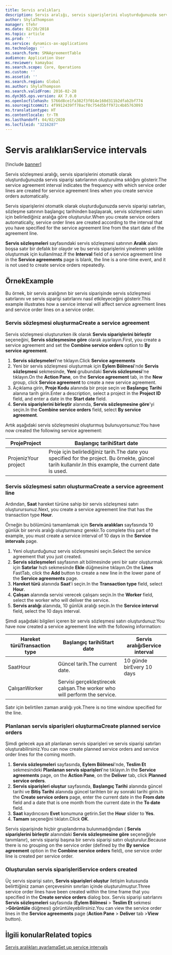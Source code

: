 ```yaml
---
title: Servis aralıkları
description: Servis aralığı, servis siparişlerini oluşturduğunuzda servis sözleşmesi satırları için servis siparişi satırlarının oluşturulma sıklığını gösterir.
author: ShylaThompson
manager: tfehr
ms.date: 02/20/2018
ms.topic: article
ms.prod: ''
ms.service: dynamics-ax-applications
ms.technology: ''
ms.search.form: SMAAgreementTable
audience: Application User
ms.reviewer: kamaybac
ms.search.scope: Core, Operations
ms.custom: ''
ms.assetid: ''
ms.search.region: Global
ms.author: ShylaThompson
ms.search.validFrom: 2016-02-28
ms.dyn365.ops.version: AX 7.0.0
ms.openlocfilehash: 5766d8ce1fa382f3f014e160d311b2dfab2bf774
ms.sourcegitcommit: 4f9912439ff78acf0c754d5bff972c4b85763093
ms.translationtype: HT
ms.contentlocale: tr-TR
ms.lasthandoff: 04/02/2020
ms.locfileid: "3216287"
---
```

# <a name="service-intervals"></a><span data-ttu-id="3a665-103">Servis aralıkları</span><span class="sxs-lookup"><span data-stu-id="3a665-103">Service intervals</span></span>

[!include [banner](../includes/banner.md)]

<span data-ttu-id="3a665-104">Servis sözleşmesi aralığı, servis siparişlerini otomatik olarak oluşturduğunuzda servis siparişi satırlarının oluşturulma sıklığını gösterir.</span><span class="sxs-lookup"><span data-stu-id="3a665-104">The service agreement interval indicates the frequency with which service order lines are created for service agreement lines when you create service orders automatically.</span></span>

<span data-ttu-id="3a665-105">Servis siparişlerini otomatik olarak oluşturduğunuzda servis siparişi satırları, sözleşme satırının başlangıç tarihinden başlayarak, servis sözleşmesi satırı için belirlediğiniz aralığa göre oluşturulur.</span><span class="sxs-lookup"><span data-stu-id="3a665-105">When you create service orders automatically, service order lines are created according to the interval that you have specified for the service agreement line from the start date of the agreement line.</span></span>

<span data-ttu-id="3a665-106">**Servis sözleşmeleri** sayfasındaki servis sözleşmesi satırının **Aralık** alanı boşsa satır bir defalık bir olaydır ve bu servis siparişlerini yinelenen şekilde oluşturmak için kullanılmaz.</span><span class="sxs-lookup"><span data-stu-id="3a665-106">If the **Interval** field of a service agreement line in the **Service agreements** page is blank, the line is a one-time event, and it is not used to create service orders repeatedly.</span></span>

## <a name="example"></a><span data-ttu-id="3a665-107">Örnek</span><span class="sxs-lookup"><span data-stu-id="3a665-107">Example</span></span>

<span data-ttu-id="3a665-108">Bu örnek, bir servis aralığının bir servis siparişinde servis sözleşmesi satırlarını ve servis siparişi satırlarını nasıl etkileyeceğini gösterir.</span><span class="sxs-lookup"><span data-stu-id="3a665-108">This example illustrates how a service interval will affect service agreement lines and service order lines on a service order.</span></span>

### <a name="create-a-service-agreement"></a><span data-ttu-id="3a665-109">Servis sözleşmesi oluşturma</span><span class="sxs-lookup"><span data-stu-id="3a665-109">Create a service agreement</span></span>

<span data-ttu-id="3a665-110">Servis sözleşmesi oluştururken ilk olarak **Servis siparişlerini birleştir** seçeneğini, **Servis sözleşmesine göre** olarak ayarlayın.</span><span class="sxs-lookup"><span data-stu-id="3a665-110">First, you create a service agreement and set the **Combine service orders** option to **By service agreement**.</span></span>

1. <span data-ttu-id="3a665-111">**Servis sözleşmeleri**'ne tıklayın.</span><span class="sxs-lookup"><span data-stu-id="3a665-111">Click **Service agreements**</span></span>
2. <span data-ttu-id="3a665-112">Yeni bir servis sözleşmesi oluşturmak için **Eylem Bölmesi**'nde **Servis sözleşmesi** sekmesinde, **Yeni** grubundaki **Servis sözleşmesi**'ne tıklayın.</span><span class="sxs-lookup"><span data-stu-id="3a665-112">On the **Action Pane**, on the **Service agreement** tab, in the **New** group, click **Service agreement** to create a new service agreement.</span></span>
3. <span data-ttu-id="3a665-113">Açıklama girin, **Proje Kodu** alanında bir proje seçin ve **Başlangıç Tarihi** alanına tarih girin.</span><span class="sxs-lookup"><span data-stu-id="3a665-113">Enter a description, select a project in the **Project ID** field, and enter a date in the **Start date** field.</span></span>
4. <span data-ttu-id="3a665-114">**Servis siparişlerini birleştir** alanında, **Servis sözleşmesine göre**'yi seçin.</span><span class="sxs-lookup"><span data-stu-id="3a665-114">In the **Combine service orders** field, select **By service agreement**.</span></span>

<span data-ttu-id="3a665-115">Artık aşağıdaki servis sözleşmesini oluşturmuş bulunuyorsunuz:</span><span class="sxs-lookup"><span data-stu-id="3a665-115">You have now created the following service agreement:</span></span>

| <span data-ttu-id="3a665-116">Proje</span><span class="sxs-lookup"><span data-stu-id="3a665-116">Project</span></span>      | <span data-ttu-id="3a665-117">Başlangıç tarihi</span><span class="sxs-lookup"><span data-stu-id="3a665-117">Start date</span></span>                                                                         |
|--------------|------------------------------------------------------------------------------------|
| <span data-ttu-id="3a665-118">Projeniz</span><span class="sxs-lookup"><span data-stu-id="3a665-118">Your project</span></span> | <span data-ttu-id="3a665-119">Proje için belirlediğiniz tarih.</span><span class="sxs-lookup"><span data-stu-id="3a665-119">The date you specified for the project.</span></span> <span data-ttu-id="3a665-120">Bu örnekte, güncel tarih kullanılır.</span><span class="sxs-lookup"><span data-stu-id="3a665-120">In this example, the current date is used.</span></span> |

### <a name="create-a-service-agreement-line"></a><span data-ttu-id="3a665-121">Servis sözleşmesi satırı oluşturma</span><span class="sxs-lookup"><span data-stu-id="3a665-121">Create a service agreement line</span></span>

<span data-ttu-id="3a665-122">Ardından, **Saat** hareket türüne sahip bir servis sözleşmesi satırı oluşturursunuz.</span><span class="sxs-lookup"><span data-stu-id="3a665-122">Next, you create a service agreement line that has the transaction type **Hour**.</span></span>

<span data-ttu-id="3a665-123">Örneğin bu bölümünü tamamlamak için **Servis aralıkları** sayfasında 10 günlük bir servis aralığı oluşturmanız gerekir.</span><span class="sxs-lookup"><span data-stu-id="3a665-123">To complete this part of the example, you must create a service interval of 10 days in the **Service intervals** page.</span></span> 

1. <span data-ttu-id="3a665-124">Yeni oluşturduğunuz servis sözleşmesini seçin.</span><span class="sxs-lookup"><span data-stu-id="3a665-124">Select the service agreement that you just created.</span></span> 
2. <span data-ttu-id="3a665-125">**Servis sözleşmeleri** sayfasının alt bölmesinde yeni bir satır oluşturmak için **Satırlar** hızlı sekmesinde **Ekle** düğmesine tıklayın.</span><span class="sxs-lookup"><span data-stu-id="3a665-125">On the **Lines** FastTab, click the **Add** button to create a new line in the lower pane of the **Service agreements** page.</span></span>
3. <span data-ttu-id="3a665-126">**Hareket türü** alanında **Saat**'i seçin.</span><span class="sxs-lookup"><span data-stu-id="3a665-126">In the **Transaction type** field, select **Hour**.</span></span>
4. <span data-ttu-id="3a665-127">**Çalışan** alanında servisi verecek çalışanı seçin.</span><span class="sxs-lookup"><span data-stu-id="3a665-127">In the **Worker** field, select the worker who will deliver the service.</span></span>
5. <span data-ttu-id="3a665-128">**Servis aralığı** alanında, 10 günlük aralığı seçin.</span><span class="sxs-lookup"><span data-stu-id="3a665-128">In the **Service interval** field, select the 10 days interval.</span></span>

<span data-ttu-id="3a665-129">Şimdi aşağıdaki bilgileri içeren bir servis sözleşmesi satırı oluşturdunuz:</span><span class="sxs-lookup"><span data-stu-id="3a665-129">You have now created a service agreement line with the following information:</span></span>

| <span data-ttu-id="3a665-130">Hareket türü</span><span class="sxs-lookup"><span data-stu-id="3a665-130">Transaction type</span></span> | <span data-ttu-id="3a665-131">Başlangıç tarihi</span><span class="sxs-lookup"><span data-stu-id="3a665-131">Start date</span></span>                               | <span data-ttu-id="3a665-132">Servis aralığı</span><span class="sxs-lookup"><span data-stu-id="3a665-132">Service interval</span></span> |
|------------------|------------------------------------------|------------------|
| <span data-ttu-id="3a665-133">Saat</span><span class="sxs-lookup"><span data-stu-id="3a665-133">Hour</span></span>             | <span data-ttu-id="3a665-134">Güncel tarih.</span><span class="sxs-lookup"><span data-stu-id="3a665-134">The current date.</span></span>                        | <span data-ttu-id="3a665-135">10 günde bir</span><span class="sxs-lookup"><span data-stu-id="3a665-135">Every 10 days</span></span>    |
| <span data-ttu-id="3a665-136">Çalışan</span><span class="sxs-lookup"><span data-stu-id="3a665-136">Worker</span></span>           | <span data-ttu-id="3a665-137">Servisi gerçekleştirecek çalışan.</span><span class="sxs-lookup"><span data-stu-id="3a665-137">The worker who will perform the service.</span></span> |                  |

<span data-ttu-id="3a665-138">Satır için belirtilen zaman aralığı yok.</span><span class="sxs-lookup"><span data-stu-id="3a665-138">There is no time window specified for the line.</span></span> 

### <a name="create-planned-service-orders"></a><span data-ttu-id="3a665-139">Planlanan servis siparişleri oluşturma</span><span class="sxs-lookup"><span data-stu-id="3a665-139">Create planned service orders</span></span>

<span data-ttu-id="3a665-140">Şimdi gelecek aya ait planlanan servis siparişleri ve servis siparişi satırları oluşturabilirsiniz.</span><span class="sxs-lookup"><span data-stu-id="3a665-140">You can now create planned service orders and service order lines for the coming month.</span></span>

1. <span data-ttu-id="3a665-141">**Servis sözleşmeleri** sayfasında, **Eylem Bölmesi**'nde, **Teslim Et** sekmesindeki **Planlanan servis siparişleri**'ne tıklayın.</span><span class="sxs-lookup"><span data-stu-id="3a665-141">In the **Service agreements** page, on the **Action Pane**, on the **Deliver** tab, click **Planned service orders**.</span></span>
2. <span data-ttu-id="3a665-142">**Servis siparişleri oluştur** sayfasında, **Başlangıç Tarihi** alanında güncel tarihi ve **Bitiş Tarihi** alanında güncel tarihten bir ay sonraki tarihi girin.</span><span class="sxs-lookup"><span data-stu-id="3a665-142">In the **Create service orders** page, enter the current date in the **From date** field and a date that is one month from the current date in the **To date** field.</span></span>
3. <span data-ttu-id="3a665-143">**Saat** kaydırıcısını **Evet** konumuna getirin.</span><span class="sxs-lookup"><span data-stu-id="3a665-143">Set the **Hour** slider to **Yes**.</span></span> 
4. <span data-ttu-id="3a665-144">**Tamam** seçeneğini tıklatın.</span><span class="sxs-lookup"><span data-stu-id="3a665-144">Click **OK**.</span></span>

<span data-ttu-id="3a665-145">Servis siparişinde hiçbir gruplandırma bulunmadığından ( **Servis siparişlerini birleştir** alanındaki **Servis sözleşmesine göre** seçeneğiyle tanımlanır), servis siparişi başına bir servis siparişi satırı oluşturulur.</span><span class="sxs-lookup"><span data-stu-id="3a665-145">Because there is no grouping on the service order (defined by the **By service agreement** option in the **Combine service orders** field), one service order line is created per service order.</span></span>

### <a name="service-orders-created"></a><span data-ttu-id="3a665-146">Oluşturulan servis siparişleri</span><span class="sxs-lookup"><span data-stu-id="3a665-146">Service orders created</span></span>

<span data-ttu-id="3a665-147">Üç servis siparişi satırı, **Servis siparişleri oluştur** iletişim kutusunda belirttiğiniz zaman çerçevesinin sınırları içinde oluşturulmuştur.</span><span class="sxs-lookup"><span data-stu-id="3a665-147">Three service order lines have been created within the time frame that you specified in the **Create service orders** dialog box.</span></span> <span data-ttu-id="3a665-148">Servis siparişi satırlarını **Servis sözleşmeleri** sayfasında (**Eylem Bölmesi** \> **Teslim Et** sekmesi \>**Görüntüle** düğmesi) görüntüleyebilirsiniz.</span><span class="sxs-lookup"><span data-stu-id="3a665-148">You can view the service order lines in the **Service agreements** page (**Action Pane** \> **Deliver** tab \>**View** button).</span></span>

## <a name="related-topics"></a><span data-ttu-id="3a665-149">İlgili konular</span><span class="sxs-lookup"><span data-stu-id="3a665-149">Related topics</span></span>

[<span data-ttu-id="3a665-150">Servis aralıkları ayarlama</span><span class="sxs-lookup"><span data-stu-id="3a665-150">Set up service intervals</span></span>](set-up-service-intervals.md)  

